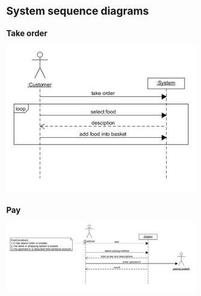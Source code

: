 # System sequence diagrams

## Take order
![下单系统顺序图](https://github.com/SAAD-CAT/Scan-code-ordering-system/blob/master/Assets/Images/take_order_ssd.png)

## Pay
![付款系统顺序图](https://github.com/SAAD-CAT/Scan-code-ordering-system/blob/master/Assets/Images/pay_ssd.png)